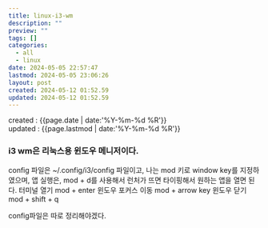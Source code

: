 ```yaml
---
title: linux-i3-wm
description: ""
preview: ""
tags: []
categories:
  - all
  - linux
date: 2024-05-05 22:57:47
lastmod: 2024-05-05 23:06:26
layout: post
created: 2024-05-12 01:52.59
updated: 2024-05-12 01:52.59
---
```


created : {{page.date | date:'%Y-%m-%d %R'}}  
updated : {{page.lastmod | date:'%Y-%m-%d %R'}}

### i3 wm은 리눅스용 윈도우 메니저이다.
config 파일은 ~/.config/i3/config 파일이고,
나는 mod 키로 window key를 지정하였으며,
앱 실행은, mod + d를 사용해서 런처가 뜨면 타이핑해서 원하는 앱을 열면 된다.
터미널 열기 mod + enter 
윈도우 포커스 이동 mod + arrow key
윈도우 닫기 mod + shift + q

config파일은 따로 정리해야겠다.  




